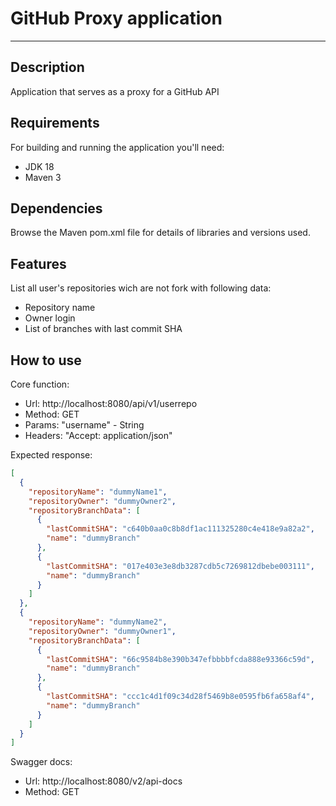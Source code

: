 # GitHub Proxy application
___

## Description

Application that serves as a proxy for a GitHub API

## Requirements
For building and running the application you'll need:
- JDK 18
- Maven 3

## Dependencies

Browse the Maven pom.xml file for details of libraries and versions used.

## Features
List all user's repositories wich are not fork with following data:
- Repository name
- Owner login
- List of branches with last commit SHA

## How to use
Core function:
- Url: http://localhost:8080/api/v1/userrepo
- Method: GET
- Params: "username" - String
- Headers: "Accept: application/json"

Expected response:

```json
[
  {
    "repositoryName": "dummyName1",
    "repositoryOwner": "dummyOwner2",
    "repositoryBranchData": [
      {
        "lastCommitSHA": "c640b0aa0c8b8df1ac111325280c4e418e9a82a2",
        "name": "dummyBranch"
      },
      {
        "lastCommitSHA": "017e403e3e8db3287cdb5c7269812dbebe003111",
        "name": "dummyBranch"
      }
    ]
  },
  {
    "repositoryName": "dummyName2",
    "repositoryOwner": "dummyOwner1",
    "repositoryBranchData": [
      {
        "lastCommitSHA": "66c9584b8e390b347efbbbbfcda888e93366c59d",
        "name": "dummyBranch"
      },
      {
        "lastCommitSHA": "ccc1c4d1f09c34d28f5469b8e0595fb6fa658af4",
        "name": "dummyBranch"
      }
    ]
  }
]
```

Swagger docs:
- Url: http://localhost:8080/v2/api-docs
- Method: GET


